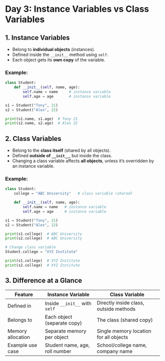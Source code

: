 # Day 3: Instance Variables vs Class Variables

## 1. Instance Variables
- Belong to **individual objects** (instances).  
- Defined inside the `__init__` method using `self`.  
- Each object gets its **own copy** of the variable.  

### Example:
```python
class Student:
    def __init__(self, name, age):
        self.name = name     # instance variable
        self.age = age       # instance variable

s1 = Student("Tony", 21)
s2 = Student("Alex", 22)

print(s1.name, s1.age)  # Tony 21
print(s2.name, s2.age)  # Alex 22
```

## 2. Class Variables

- Belong to the **class itself** (shared by all objects).  
- Defined **outside of `__init__`**, but inside the class.  
- Changing a class variable affects **all objects**, unless it’s overridden by an instance variable.  

### Example:
```python
class Student:
    college = "ABC University"   # class variable (shared)

    def __init__(self, name, age):
        self.name = name   # instance variable
        self.age = age     # instance variable

s1 = Student("Tony", 21)
s2 = Student("Alex", 22)

print(s1.college)  # ABC University
print(s2.college)  # ABC University

# Change class variable
Student.college = "XYZ Institute"

print(s1.college)  # XYZ Institute
print(s2.college)  # XYZ Institute
```

## 3. Difference at a Glance

| Feature             | Instance Variable                       | Class Variable                         |
|--------------------|-----------------------------------------|----------------------------------------|
| Defined in          | Inside `__init__` with `self`          | Directly inside class, outside methods |
| Belongs to          | Each object (separate copy)            | The class (shared copy)                |
| Memory allocation   | Separate memory per object              | Single memory location for all objects |
| Example use case    | Student name, age, roll number          | School/college name, company name      |

